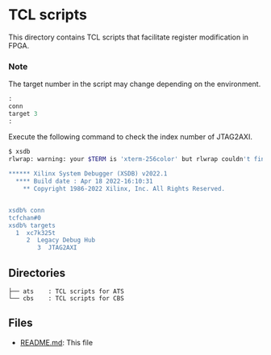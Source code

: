# TCL scripts

This directory contains TCL scripts that facilitate register modification in FPGA.

### Note
The target number in the script may change depending on the environment.
```tcl
:
conn
target 3
:
```
Execute the following command to check the index number of JTAG2AXI.
```sh
$ xsdb
rlwrap: warning: your $TERM is 'xterm-256color' but rlwrap couldn't find it in the terminfo database. Expect some problems.
                                                                                                                                
****** Xilinx System Debugger (XSDB) v2022.1
  **** Build date : Apr 18 2022-16:10:31
    ** Copyright 1986-2022 Xilinx, Inc. All Rights Reserved.


xsdb% conn                                                                                                                      
tcfchan#0
xsdb% targets                                                                                                                   
  1  xc7k325t
     2  Legacy Debug Hub
        3  JTAG2AXI
```
## Directories

```
├── ats    : TCL scripts for ATS
└── cbs    : TCL scripts for CBS
```

## Files

- [README.md](./README.md): This file
